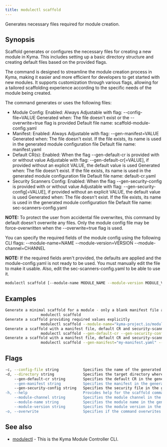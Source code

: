 ```yaml
---
title: modulectl scaffold
---
```


Generates necessary files required for module creation.


## Synopsis

Scaffold generates or configures the necessary files for creating a new module in Kyma. This includes setting up 
a basic directory structure and creating default files based on the provided flags.

The command is designed to streamline the module creation process in Kyma, making it easier and more 
efficient for developers to get started with new modules. It supports customization through various flags, 
allowing for a tailored scaffolding experience according to the specific needs of the module being created.

The command generates or uses the following files:
 - Module Config:
	Enabled: Always
	Adjustable with flag: --config-file=VALUE
	Generated when: The file doesn't exist or the --overwrite=true flag is provided
	Default file name: scaffold-module-config.yaml
 - Manifest:
	Enabled: Always
	Adjustable with flag: --gen-manifest=VALUE
	Generated when: The file doesn't exist. If the file exists, its name is used in the generated module configuration file
	Default file name: manifest.yaml
 - Default CR(s):
	Enabled: When the flag --gen-default-cr is provided with or without value
	Adjustable with flag: --gen-default-cr[=VALUE], if provided without an explicit VALUE, the default value is used
	Generated when: The file doesn't exist. If the file exists, its name is used in the generated module configuration file
	Default file name: default-cr.yaml
 - Security Scanners Config:
	Enabled: When the flag --gen-security-config is provided with or without value
	Adjustable with flag: --gen-security-config[=VALUE], if provided without an explicit VALUE, the default value is used
	Generated when: The file doesn't exist. If the file exists, its name is used in the generated module configuration file
	Default file name: sec-scanners-config.yaml

**NOTE:** To protect the user from accidental file overwrites, this command by default doesn't overwrite any files.
Only the module config file may be force-overwritten when the --overwrite=true flag is used.

You can specify the required fields of the module config using the following CLI flags:
--module-name=NAME
--module-version=VERSION
--module-channel=CHANNEL

**NOTE:** If the required fields aren't provided, the defaults are applied and the module-config.yaml is not ready to be used. You must manually edit the file to make it usable.
Also, edit the sec-scanners-config.yaml to be able to use it.


```bash
modulectl scaffold [--module-name MODULE_NAME --module-version MODULE_VERSION --module-channel CHANNEL] [--directory MODULE_DIRECTORY] [flags]
```

## Examples

```bash
Generate a minimal scaffold for a module - only a blank manifest file and module config file is generated using defaults
                modulectl scaffold
Generate a scaffold providing required values explicitly
				modulectl scaffold --module-name="kyma-project.io/module/testmodule" --module-version="0.1.1" --module-channel=fast
Generate a scaffold with a manifest file, default CR and security-scanners config for a module
				modulectl scaffold --gen-default-cr --gen-security-config
Generate a scaffold with a manifest file, default CR and security-scanners config for a module, overriding default values
				modulectl scaffold --gen-manifest="my-manifest.yaml" --gen-default-cr="my-cr.yaml" --gen-security-config="my-seccfg.yaml"

```

## Flags

```bash
-c, --config-file string           Specifies the name of the generated module configuration file (default "scaffold-module-config.yaml").
-d, --directory string             Specifies the target directory where the scaffolding shall be generated (default "./").
    --gen-default-cr string        Specifies the default CR in the generated module config. A blank default CR file is generated if it doesn't exist (default "default-cr.yaml").
    --gen-manifest string          Specifies the manifest in the generated module config. A blank manifest file is generated if it doesn't exist (default "manifest.yaml").
    --gen-security-config string   Specifies the security file in the generated module config. A scaffold security config file is generated if it doesn't exist (default "sec-scanners-config.yaml").
-h, --help                         Provides help for the scaffold command.
    --module-channel string        Specifies the module channel in the generated module config file (default "regular").
    --module-name string           Specifies the module name in the generated config file (default "kyma-project.io/module/mymodule").
    --module-version string        Specifies the module version in the generated module config file (default "0.0.1").
-o, --overwrite                    Specifies if the command overwrites an existing module configuration file.
```

## See also

* [modulectl](modulectl.md)	 - This is the Kyma Module Controller CLI.


